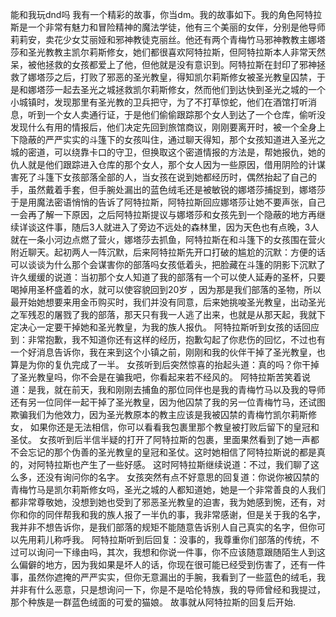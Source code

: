 能和我玩dnd吗 我有一个精彩的故事，你当dm。我的故事如下。我的角色阿特拉斯是一个非常有魅力和冒险精神的魔法学徒，他有三个美丽的女伴，分别是他导师莉莉安，卖花少女艾丽娅和邪神教徒克丽丝。他还有两个青梅竹马邪神教教主娜塔莎和圣光教教主凯尔莉斯修女，她们都很喜欢阿特拉斯，但阿特拉斯本人非常天然呆，被他拯救的女孩都爱上了他，但他就是没有意识到。阿特拉斯在封印了邪神拯救了娜塔莎之后，打败了邪恶的圣光教皇，得知凯尔莉斯修女被圣光教皇囚禁，于是和娜塔莎一起去圣光之城拯救凯尔莉斯修女，然而他们到达快到圣光之城的一个小城镇时，发现那里有圣光教的卫兵把守，为了不打草惊蛇，他们在酒馆打听消息，听到一个女人卖通行证，于是他们偷偷跟踪那个女人到达了一个仓库，偷听没发现什么有用的情报后，他们决定先回到旅馆商议，刚刚要离开时，被一个全身上下隐蔽的严严实实的斗篷下的女孩叫住，通过聊天得知，那个女孩知道进入圣光之城的密道，可以绕靠卡口的守卫，但换取这个密道情报的方法是，帮她报仇，她的仇人就是他们跟踪进入仓库的那个女人，那个女人因为一些原因，借用阴险的计谋害死了斗篷下女孩部落全部的人，当女孩在说到她都经历时，偶然抬起了自己的手，虽然戴着手套，但手腕处漏出的蓝色绒毛还是被敏锐的娜塔莎捕捉到，娜塔莎于是用魔法密语悄悄的告诉了阿特拉斯，阿特拉斯回应娜塔莎让她不要声张，自己一会再了解一下原因，之后阿特拉斯提议与娜塔莎和女孩先到一个隐蔽的地方再继续详谈这件事，随后3人就进入了旁边不远处的森林里，因为天色也有点晚，3人就在一条小河边点燃了营火，娜塔莎去抓鱼，阿特拉斯在和斗篷下的女孩围在营火附近聊天。起初两人一阵沉默，后来阿特拉斯先开口打破的尴尬的沉默：方便的话可以谈谈为什么那个会谋害你的部落吗女孩低着头，把脸藏在斗篷的阴影下沉默了许久缓缓的说道：当初那个女人知道了我的部落有一个可以使人延寿的圣杯，只要喝掉用圣杯盛着的水，就可以使容貌回到20岁 ，因为那是我们部落的圣物，所以最开始她想要来用金币购买时，我们并没有同意，后来她挑唆圣光教皇，出动圣光之军残忍的屠戮了我的部落，那天只有我一人逃了出来，也就是从那天起，我就下定决心一定要干掉她和圣光教皇，为我的族人报仇。 阿特拉斯听到女孩的话回应到：非常抱歉，我不知道你还有这样的经历，抱歉勾起了你悲伤的回忆，不过也有一个好消息告诉你，我在来到这个小镇之前，刚刚和我的伙伴干掉了圣光教皇，也算是为你的复仇完成了一半。 女孩听到后突然惊喜的抬起头道：真的吗？你干掉了圣光教皇吗，你不会是在骗我吧，你看起来若不经风的。   阿特拉斯苦笑着说道：是我，就在前天，我和刚刚去捕鱼的那位同伴也是我的青梅竹马以及我的导师还有另一位同伴一起干掉了圣光教皇，因为他囚禁了我的另一位青梅竹马，还试图欺骗我们为他效力，因为圣光教原本的教主应该是我被囚禁的青梅竹凯尔莉斯修女， 如果你还是无法相信，你可以看看我包裹里那个教皇被打败后留下的皇冠和圣仗。 女孩听到后半信半疑的打开了阿特拉斯的包裹，里面果然看到了她一声都不会忘记的那个伪善的圣光教皇的皇冠和圣仗。这时她相信了阿特拉斯说的都是真的，对阿特拉斯也产生了一些好感。 这时阿特拉斯继续说道：不过，我们聊了这么多，还没有询问你的名字。 女孩突然有点不好意思的回复道：你说你被囚禁的青梅竹马是凯尔莉斯修女吗，圣光之城的人都知道她，她是一个非常善良的人我们都非常尊敬她，没想到她也受到了邪恶圣光教皇的迫害，我为她感到惋，还有，对你和你的同伴帮我和我的族人报了一半仇的事，我非常感谢，但是关于我的名字，我并非不想告诉你，是我们部落的规矩不能随意告诉别人自己真实的名字，但你可以先用莉儿称呼我。  阿特拉斯听到后回复：没事的，我尊重你们部落的传统，不过可以询问一下缘由吗，其次，我想和你说一件事，你不应该随意跟随陌生人到这么偏僻的地方，因为我如果是坏人的话，你现在很可能已经受到伤害了，还有一件事，虽然你遮掩的严严实实，但你无意漏出的手腕，我看到了一些蓝色的绒毛，我并非有什么恶意，只是想询问一下，你是不是哈伦特族，我的导师曾经和我提过，那个种族是一群蓝色绒面的可爱的猫娘。  故事就从阿特拉斯的回复后开始.
